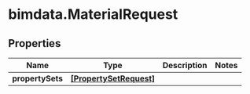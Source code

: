 # bimdata.MaterialRequest

## Properties

Name | Type | Description | Notes
------------ | ------------- | ------------- | -------------
**propertySets** | [**[PropertySetRequest]**](PropertySetRequest.md) |  | 


